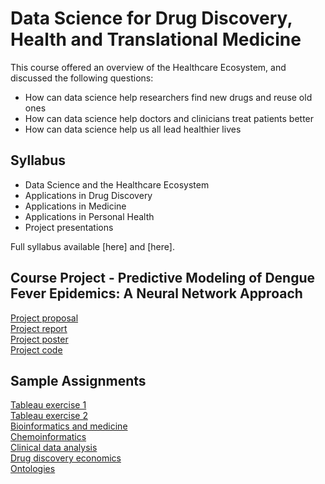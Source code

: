 # Data Science for Drug Discovery, Health and Translational Medicine

This course offered an overview of the Healthcare Ecosystem, and discussed the following questions: 
* How can data science help researchers find new drugs and reuse old ones     
* How can data science help doctors and clinicians treat patients better      
* How can data science help us all lead healthier lives     

## Syllabus

* Data Science and the Healthcare Ecosystem
* Applications in Drug Discovery
* Applications in Medicine
* Applications in Personal Health
* Project presentations

Full syllabus available [here] and [here].

## Course Project - Predictive Modeling of Dengue Fever Epidemics: A Neural Network Approach

[Project proposal](https://github.com/csathler/Masters-Data-Science/blob/master/Data-Science-for-Health-Informatics/project/docs/proposal.pdf)    
[Project report](https://github.com/csathler/Masters-Data-Science/blob/master/Data-Science-for-Health-Informatics/project/docs/report.pdf)     
[Project poster](https://github.com/csathler/Masters-Data-Science/blob/master/Data-Science-for-Health-Informatics/project/docs/poster.pdf)       
[Project code](https://github.com/csathler/Masters-Data-Science/tree/master/Data-Science-for-Health-Informatics/project/code)    

## Sample Assignments

[Tableau exercise 1](https://github.com/csathler/Masters-Data-Science/blob/master/Data-Science-for-Health-Informatics/sample-assignments/tableau%20exercise%201.pdf)    
[Tableau exercise 2](https://github.com/csathler/Masters-Data-Science/blob/master/Data-Science-for-Health-Informatics/sample-assignments/tableau%20exercise%202.pdf)    
[Bioinformatics and medicine](https://github.com/csathler/Masters-Data-Science/blob/master/Data-Science-for-Health-Informatics/sample-assignments/bioinformatics%20and%20medicine.pdf)    
[Chemoinformatics](https://github.com/csathler/Masters-Data-Science/blob/master/Data-Science-for-Health-Informatics/sample-assignments/chemoinformatics.pdf)    
[Clinical data analysis](https://github.com/csathler/Masters-Data-Science/blob/master/Data-Science-for-Health-Informatics/sample-assignments/clinical%20data%20analysis.pdf)    
[Drug discovery economics](https://github.com/csathler/Masters-Data-Science/blob/master/Data-Science-for-Health-Informatics/sample-assignments/drug%20discovery%20economics.pdf)    
[Ontologies](https://github.com/csathler/Masters-Data-Science/blob/master/Data-Science-for-Health-Informatics/sample-assignments/ontologies.pdf)    
